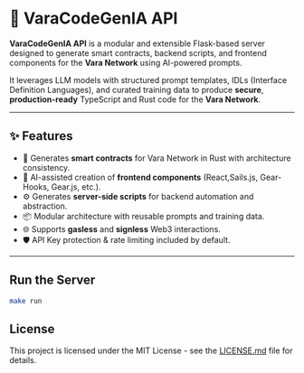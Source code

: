 # 🤖 VaraCodeGenIA API

**VaraCodeGenIA API** is a modular and extensible Flask-based server designed to generate smart contracts, backend scripts, and frontend components for the **Vara Network** using AI-powered prompts.

It leverages LLM models with structured prompt templates, IDLs (Interface Definition Languages), and curated training data to produce **secure**, **production-ready** TypeScript and Rust code for the **Vara Network**.


---

## ✨ Features

- 🔐 Generates **smart contracts** for Vara Network in Rust with architecture consistency.
- 🧠 AI-assisted creation of **frontend components** (React,Sails.js, Gear-Hooks, Gear.js, etc.).
- ⚙️ Generates **server-side scripts** for backend automation and abstraction.
- 📦 Modular architecture with reusable prompts and training data.
- 🌐 Supports **gasless** and **signless** Web3 interactions.
- 🛡️ API Key protection & rate limiting included by default.

---

##  Run the Server

```bash
make run
```

## License

This project is licensed under the MIT License - see the [LICENSE.md](LICENSE.md) file for details.
